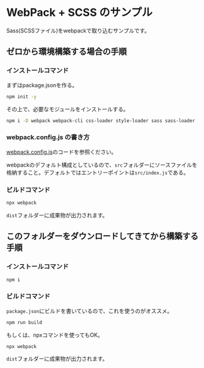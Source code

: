 # WebPack + SCSS のサンプル

Sass(SCSSファイル)をwebpackで取り込むサンプルです。


## ゼロから環境構築する場合の手順

### インストールコマンド

まずはpackage.jsonを作る。

```bash
npm init -y
```

その上で、必要なモジュールをインストールする。

```bash
npm i -D webpack webpack-cli css-loader style-loader sass sass-loader
```

### webpack.config.js の書き方

[webpack.config.js](webpack.config.js)のコードを参照ください。

webpackのデフォルト構成としているので、`src`フォルダーにソースファイルを格納すること。デフォルトではエントリーポイントは`src/index.js`である。

### ビルドコマンド

```bash
npx webpack
```

`dist`フォルダーに成果物が出力されます。


## このフォルダーをダウンロードしてきてから構築する手順

### インストールコマンド

```bash
npm i
```

### ビルドコマンド

`package.json`にビルドを書いているので、これを使うのがオススメ。

```bash
npm run build
```

もしくは、npxコマンドを使ってもOK。

```bash
npx webpack
```

`dist`フォルダーに成果物が出力されます。

